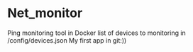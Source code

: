# Net_monitor
Ping monitoring tool in Docker
list of devices to monitoring in /config/devices.json
My first app in git:))

